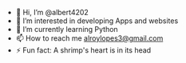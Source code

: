- 👋 Hi, I’m @albert4202
- 👀 I’m interested in developing Apps and websites
- 🌱 I’m currently learning Python
- 📫 How to reach me alroylopes3@gmail.com
- ⚡ Fun fact: A shrimp's heart is in its head

<!---
albert4202/albert4202 is a ✨ special ✨ repository because its `README.md` (this file) appears on your GitHub profile.
You can click the Preview link to take a look at your changes.
--->
